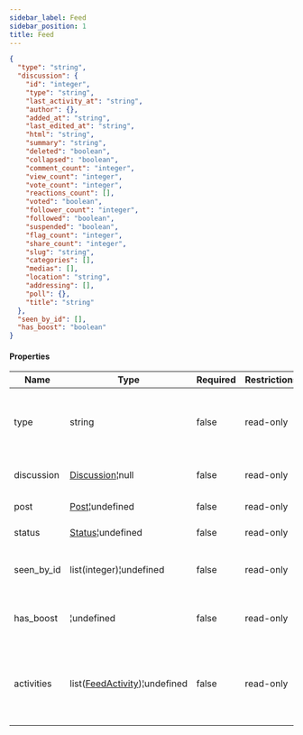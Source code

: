 ```yaml
---
sidebar_label: Feed
sidebar_position: 1
title: Feed
---
```


```json
{
  "type": "string",
  "discussion": {
    "id": "integer",
    "type": "string",
    "last_activity_at": "string",
    "author": {},
    "added_at": "string",
    "last_edited_at": "string",
    "html": "string",
    "summary": "string",
    "deleted": "boolean",
    "collapsed": "boolean",
    "comment_count": "integer",
    "view_count": "integer",
    "vote_count": "integer",
    "reactions_count": [],
    "voted": "boolean",
    "follower_count": "integer",
    "followed": "boolean",
    "suspended": "boolean",
    "flag_count": "integer",
    "share_count": "integer",
    "slug": "string",
    "categories": [],
    "medias": [],
    "location": "string",
    "addressing": [],
    "poll": {},
    "title": "string"
  },
  "seen_by_id": [],
  "has_boost": "boolean"
}

```

#### Properties

|Name|Type|Required|Restrictions| Description                                                                 |
|---|---|---|---|-----------------------------------------------------------------------------|
|type|string|false|read-only| The type of the object, can be `discussion` , `post` or `status`            |
|discussion|[Discussion](/docs/apireference/v2/schemas/discussion)¦null|false|read-only| The discussion obj                                                          |
|post|[Post](/docs/apireference/v2/schemas/post)¦undefined|false|read-only| The post obj                                                                |
|status|[Status](/docs/apireference/v2/schemas/status)¦undefined|false|read-only| The status obj                                                              |
|seen_by_id|list(integer)¦undefined|false|read-only| Id of [User](/docs/apireference/v2/schemas/user) that have seen this object |
|has_boost|¦undefined|false|read-only| If true, this object has the visibility boost                               |
|activities|list([FeedActivity](/docs/apireference/v2/schemas/feed_activity))¦undefined|false|read-only| List of feed acitivity. This field is returned only for relevance feed      |



